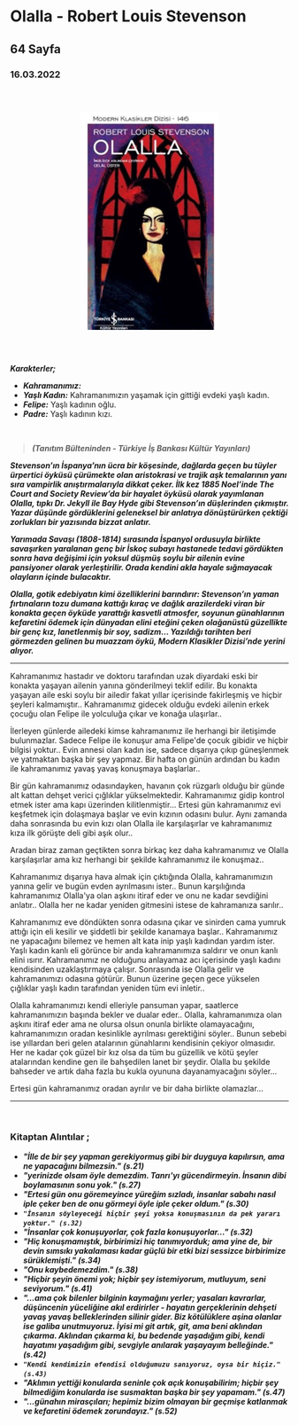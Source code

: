   
# Olalla - Robert Louis Stevenson
##  64 Sayfa
### 16.03.2022
  
<br>

  <p align="center" style="padding: 10px">
    <img alt="Olalla-Robert-Louis-Stevenson" src="../images/116_olalla.jpg" width="250">
    <br>

<br>
<br>

***Karakterler;***
- ***Kahramanımız:***
- ***Yaşlı Kadın:*** Kahramanımızın yaşamak için gittiği evdeki yaşlı kadın.
- ***Felipe:*** Yaşlı kadının oğlu.
- ***Padre:*** Yaşlı kadının kızı.


<br>

> ***(Tanıtım Bülteninden - Türkiye İş Bankası Kültür Yayınları)***

***Stevenson’ın İspanya’nın ücra bir köşesinde, dağlarda geçen bu tüyler ürpertici öyküsü çürümekte olan aristokrasi ve trajik aşk temalarının yanı sıra vampirlik anıştırmalarıyla dikkat çeker. İlk kez 1885 Noel’inde The Court and Society Review’da bir hayalet öyküsü olarak yayımlanan Olalla, tıpkı Dr. Jekyll ile Bay Hyde gibi Stevenson’ın düşlerinden çıkmıştır. Yazar düşünde gördüklerini geleneksel bir anlatıya dönüştürürken çektiği zorlukları bir yazısında bizzat anlatır.***

***Yarımada Savaşı (1808-1814) sırasında İspanyol ordusuyla birlikte savaşırken yaralanan genç bir İskoç subayı hastanede tedavi gördükten sonra hava değişimi için yoksul düşmüş soylu bir ailenin evine pansiyoner olarak yerleştirilir. Orada kendini akla hayale sığmayacak olayların içinde bulacaktır.***

***Olalla, gotik edebiyatın kimi özelliklerini barındırır: Stevenson’ın yaman fırtınaların tozu dumana kattığı kıraç ve dağlık arazilerdeki viran bir konakta geçen öyküde yarattığı kasvetli atmosfer, soyunun günahlarının kefaretini ödemek için dünyadan elini eteğini çeken olağanüstü güzellikte bir genç kız, lanetlenmiş bir soy, sadizm… Yazıldığı tarihten beri görmezden gelinen bu muazzam öykü, Modern Klasikler Dizisi’nde yerini alıyor.***
_____


Kahramanımız  hastadır ve doktoru tarafından uzak diyardaki eski bir konakta yaşayan ailenin yanına gönderilmeyi teklif edilir. Bu konakta yaşayan aile eski soylu bir ailedir fakat yıllar içerisinde fakirleşmiş ve hiçbir şeyleri kalmamıştır.. Kahramanımız gidecek olduğu evdeki ailenin erkek çocuğu olan Felipe ile yolculuğa çıkar ve konağa ulaşırlar..

İlerleyen günlerde ailedeki kimse kahramanımız ile herhangi bir iletişimde bulunmazlar. Sadece Felipe ile konuşur ama Felipe'de çocuk gibidir ve hiçbir bilgisi yoktur.. Evin annesi olan kadın ise, sadece dışarıya çıkıp güneşlenmek ve yatmaktan başka bir şey yapmaz. Bir hafta on günün ardından bu kadın ile kahramanımız yavaş yavaş konuşmaya başlarlar..

Bir gün kahramanımız odasındayken, havanın çok rüzgarlı olduğu bir günde alt kattan dehşet verici çığlıklar yükselmektedir. Kahramanımız gidip kontrol etmek ister ama kapı üzerinden kilitlenmiştir... Ertesi gün kahramanımız evi keşfetmek için dolaşmaya başlar ve evin kızının odasını bulur. Aynı zamanda daha sonrasında bu evin kızı olan Olalla ile karşılaşırlar ve kahramanımız kıza ilk görüşte deli gibi aşık olur.. 

Aradan biraz zaman geçtikten sonra birkaç kez daha kahramanımız ve Olalla karşılaşırlar ama kız herhangi bir şekilde kahramanımız ile konuşmaz.. 

Kahramanımız dışarıya hava almak için çıktığında Olalla, kahramanımızın yanına gelir ve bugün evden ayrılmasını ister.. Bunun karşılığında kahramanımız Olalla'ya olan aşkını itiraf eder ve onu ne kadar sevdiğini anlatır.. Olalla her ne kadar yeniden gitmesini istese de kahramanıza sarılır..

Kahramanımız eve döndükten sonra odasına çıkar ve sinirden cama yumruk attığı için eli kesilir ve şiddetli bir şekilde kanamaya başlar.. Kahramanımız ne yapacağını bilemez ve hemen alt kata inip yaşlı kadından yardım ister. Yaşlı kadın kanlı eli görünce bir anda kahramanımıza saldırır ve onun kanlı elini ısırır. Kahramanımız ne olduğunu anlayamaz acı içerisinde yaşlı kadını kendisinden uzaklaştırmaya çalışır. Sonrasında ise Olalla gelir ve kahramanımızı odasına götürür. Bunun üzerine geçen gece yükselen çığlıklar yaşlı kadın tarafından yeniden tüm evi inletir.. 

Olalla kahramanımızı kendi elleriyle pansuman yapar, saatlerce kahramanımızın başında bekler ve dualar eder.. Olalla, kahramanımıza olan aşkını itiraf eder ama ne olursa olsun onunla birlikte olamayacağını, kahramanımızın oradan kesinlikle ayrılması gerektiğini söyler.. Bunun sebebi ise yıllardan beri gelen atalarının günahlarını kendisinin çekiyor olmasıdır. Her ne kadar çok güzel bir kız olsa da tüm bu güzellik ve kötü şeyler atalarından kendine gen ile bahşedilen lanet bir şeydir. Olalla bu şekilde bahseder ve artık daha fazla bu kukla oyununa dayanamyacağını söyler...

Ertesi gün kahramanımız oradan ayrılır ve bir daha birlikte olamazlar...

____




<br>

### Kitaptan Alıntılar ;
- ***"İlle de bir şey yapman gerekiyormuş gibi bir duyguya kapılırsın, ama ne yapacağını bilmezsin." (s.21)***
- ***"yerinizde olsam öyle demezdim. Tanrı'yı gücendirmeyin. İnsanın dibi boylamasının sonu yok." (s.27)***
- ***"Ertesi gün onu göremeyince yüreğim sızladı, insanlar sabahı nasıl iple çeker ben de onu görmeyi öyle iple çeker oldum." (s.30)***
- ***`"İnsanın söyleyeceği hiçbir şeyi yoksa konuşmasının da pek yararı yoktur." (s.32)`***
- ***"İnsanlar çok konuşuyorlar, çok fazla konuşuyorlar..." (s.32)***
- ***"Hiç konuşmamıştık, birbirimizi hiç tanımıyorduk; ama yine de, bir devin sımsıkı  yakalaması kadar güçlü bir etki bizi sessizce birbirimize sürüklemişti." (s.34)***
- ***"Onu kaybedemezdim." (s.38)***
- ***"Hiçbir şeyin önemi yok; hiçbir şey istemiyorum, mutluyum, seni seviyorum." (s.41)***
- ***"...ama çok bilenler bilginin kaymağını yerler; yasaları kavrarlar, düşüncenin yüceliğine akıl erdirirler - hayatın gerçeklerinin dehşeti yavaş yavaş belleklerinden silinir gider. Biz kötülüklere aşina olanlar ise galiba unutmuyoruz. İyisi mi git artık, git, ama beni aklından çıkarma. Aklından çıkarma ki, bu bedende yaşadığım gibi, kendi hayatımı yaşadığım gibi, sevgiyle anılarak yaşayayım belleğinde." (s.42)***
- ***`"Kendi kendimizin efendisi olduğumuzu sanıyoruz, oysa bir hiçiz." (s.43)`***
- ***"Aklımın yettiği konularda seninle çok açık konuşabilirim; hiçbir şey bilmediğim konularda ise susmaktan başka bir şey yapamam." (s.47)***
- ***"...günahın mirasçıları; hepimiz bizim olmayan bir geçmişe katlanmak ve kefaretini ödemek zorundayız." (s.52)***

